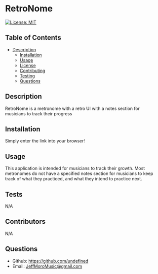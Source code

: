 # RetroNome
[![License: MIT](https://img.shields.io/badge/License-MIT-yellow.svg)](https://opensource.org/licenses/MIT)


## Table of Contents

- [Description](#description)
  - [Installation](#installation)
  - [Usage](#usage)
  - [License](#license)
  - [Contributing](#how-to-contribute)
  - [Testing](#tests)
  - [Questions](#questions)

## Description

RetroNome is a metronome with a retro UI with a notes section for musicians to track their progress 

## Installation

Simply enter the link into your browser!

## Usage 

This application is intended for musicians to track their growth. Most metronomes do not have a specified notes section for musicians to keep track of what they practiced, and what they intend to practice next.

## Tests

N/A

## Contributors

N/A

## Questions

* Github: https://github.com/undefined
* Email: JeffMoroMusic@gmail.com
